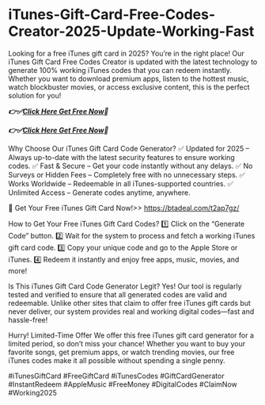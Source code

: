 # iTunes-Gift-Card-Free-Codes-Creator-2025-Update-Working-Fast
Looking for a free iTunes gift card in 2025? You’re in the right place! Our iTunes Gift Card Free Codes Creator is updated with the latest technology to generate 100% working iTunes codes that you can redeem instantly. Whether you want to download premium apps, listen to the hottest music, watch blockbuster movies, or access exclusive content, this is the perfect solution for you!

  ***👉✅[Click Here Get Free Now](https://btadeal.com/t2ap7gz/)🔷***

  ***👉✅[Click Here Get Free Now](https://btadeal.com/t2ap7gz/)🔷***


Why Choose Our iTunes Gift Card Code Generator?
✅ Updated for 2025 – Always up-to-date with the latest security features to ensure working codes.
✅ Fast & Secure – Get your code instantly without any delays.
✅ No Surveys or Hidden Fees – Completely free with no unnecessary steps.
✅ Works Worldwide – Redeemable in all iTunes-supported countries.
✅ Unlimited Access – Generate codes anytime, anywhere.

🔗 Get Your Free iTunes Gift Card Now!>> https://btadeal.com/t2ap7gz/

How to Get Your Free iTunes Gift Card Codes?
1️⃣ Click on the “Generate Code” button.
2️⃣ Wait for the system to process and fetch a working iTunes gift card code.
3️⃣ Copy your unique code and go to the Apple Store or iTunes.
4️⃣ Redeem it instantly and enjoy free apps, music, movies, and more!

Is This iTunes Gift Card Code Generator Legit?
Yes! Our tool is regularly tested and verified to ensure that all generated codes are valid and redeemable. Unlike other sites that claim to offer free iTunes gift cards but never deliver, our system provides real and working digital codes—fast and hassle-free!

Hurry! Limited-Time Offer
We offer this free iTunes gift card generator for a limited period, so don’t miss your chance! Whether you want to buy your favorite songs, get premium apps, or watch trending movies, our free iTunes codes make it all possible without spending a single penny.


#iTunesGiftCard #FreeGiftCard #iTunesCodes #GiftCardGenerator #InstantRedeem #AppleMusic #FreeMoney #DigitalCodes #ClaimNow #Working2025
